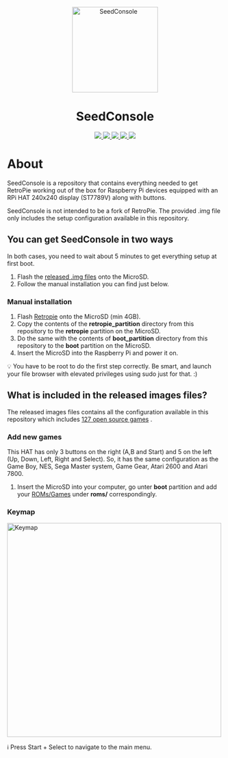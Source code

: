 <p align="center">
    <img alt="SeedConsole" src="https://repository-images.githubusercontent.com/728836080/6b77f0be-3e4a-4767-bbf9-b94c3807ebee" width="200"/>
</p>
<h1 align="center">SeedConsole</h1>

<p align="center">
  <a href="https://opensource.org/license/gpl-3-0/" title="License: GPLv3">
    <img src="https://img.shields.io/badge/License-GPLv3-red">
  </a>
  <a href="https://nostr.com/npub1dtmp3wrkyqafghjgwyk88mxvulfncc9lg6ppv4laet5cun66jtwqqpgte6" title="Nostr">
  <img src="https://img.shields.io/badge/%E2%9C%89%EF%B8%8F-Nostr-purple">
  </a>
<a href="https://t.me/DesobedientesTecnologicos" title="Telegram">
  <img src="https://img.shields.io/badge/📨-Telegram-blue">
  </a>
  <a href="https://twitter.com/DesobedienteTec" title="Twitter">
  <img src="https://img.shields.io/twitter/url?url=https%3A%2F%2Ftwitter.com%2FDesobedienteTec&label=Follow">
  </a>
  <a href="http://btcpay.desobedientetecnologico.com/" title="Bitcoin / BIP47">
  <img src="https://img.shields.io/badge/⚡️-btcpay-yellow?logo=bitcoin">
  </a>
  
</p>

# About

SeedConsole is a repository that contains everything needed to get RetroPie working out of the box for Raspberry Pi devices equipped with an RPi HAT 240x240 display (ST7789V) along with buttons.

SeedConsole is not intended to be a fork of RetroPie. The provided .img file only includes the setup configuration available in this repository.

## You can get SeedConsole in two ways

In both cases, you need to wait about 5 minutes to get everything setup at first boot.

1. Flash the [released .img files](https://github.com/DesobedienteTecnologico/seedconsole/releases) onto the MicroSD.
3. Follow the manual installation you can find just below.


### Manual installation
1. Flash [Retropie](https://retropie.org.uk/download/) onto the MicroSD (min 4GB).
2. Copy the contents of the **retropie_partition** directory from this repository to the **retropie** partition on the MicroSD.
3. Do the same with the contents of **boot_partition** directory from this repository to the **boot** partition on the MicroSD.
4. Insert the MicroSD into the Raspberry Pi and power it on.


💡 You have to be root to do the first step correctly. Be smart, and launch your file browser with elevated privileges using sudo just for that. :)

## What is included in the released images files?
The released images files contains all the configuration available in this repository which includes [127 open source games](https://github.com/DesobedienteTecnologico/seedconsole/pull/3) .

### Add new games

This HAT has only 3 buttons on the right (A,B and Start) and 5 on the left (Up, Down, Left, Right and Select). So, it has the same configuration as the Game Boy, NES, Sega Master system, Game Gear, Atari 2600 and Atari 7800.
1. Insert the MicroSD into your computer, go unter **boot** partition and add your [ROMs/Games](https://t.me/desobedientestecnologicos/1694/1696) under **roms/** correspondingly.


### Keymap
<img alt="Keymap" src="https://github.com/DesobedienteTecnologico/seedconsole/assets/52879067/33609f8e-0f8f-4346-a667-b754f9bc034e" width="500"/>

ℹ️ Press Start + Select to navigate to the main menu.
